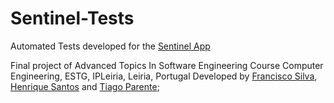 # Sentinel-Tests
Automated Tests developed for the [Sentinel App](https://github.com/franciscomsilva/Sentinel)

Final project of Advanced Topics In Software Engineering Course
Computer Engineering, ESTG, IPLeiria, Leiria, Portugal
Developed by [Francisco Silva](https://github.com/franciscomsilva), [Henrique Santos](https://github.com/henrique-mls) and [Tiago Parente](https://github.com/TiagoParente32);
